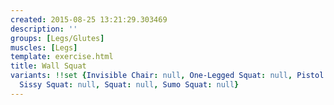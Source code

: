 ```yaml
---
created: 2015-08-25 13:21:29.303469
description: ''
groups: [Legs/Glutes]
muscles: [Legs]
template: exercise.html
title: Wall Squat
variants: !!set {Invisible Chair: null, One-Legged Squat: null, Pistol Squat: null,
  Sissy Squat: null, Squat: null, Sumo Squat: null}
---
```

